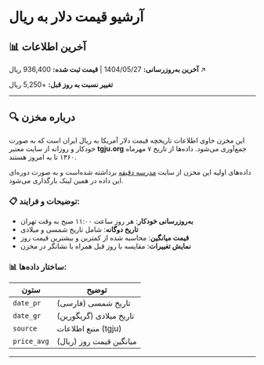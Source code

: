 # آرشیو قیمت دلار به ریال

## 📊 آخرین اطلاعات

**آخرین به‌روزرسانی:** 1404/05/27 | **قیمت ثبت شده:** 936,400 ریال ↗️

**تغییر نسبت به روز قبل:** +5,250 ریال

---

## 🔍 درباره مخزن

این مخزن حاوی اطلاعات تاریخچه قیمت دلار آمریکا به ریال ایران است که به صورت خودکار و روزانه از سایت معتبر **tgju.org** جمع‌آوری می‌شود.
داده‌ها از تاریخ ۷ مهرماه ۱۳۶۰ تا به امروز هستند.

داده‌های اولیه این مخزن از سایت [مدرسه دقیقه](https://d-learn.ir/usd-price/) برداشته شده‌است و به صورت دوره‌ای این داده‌ در همین لینک بارگذاری می‌شود.

### 📋 توضیحات و فرایند:
- **به‌روزرسانی خودکار**: هر روز ساعت ۱۱:۰۰ صبح به وقت تهران
- **تاریخ دوگانه**: شامل تاریخ شمسی و میلادی
- **قیمت میانگین**: محاسبه شده از کمترین و بیشترین قیمت روز
- **نمایش تغییرات**: مقایسه با روز قبل همراه با نشانگر در مخزن

### 📊 ساختار داده‌ها:
| ستون | توضیح |
|------|-------|
| `date_pr` | تاریخ شمسی (فارسی) |
| `date_gr` | تاریخ میلادی (گریگورین) |
| `source` | منبع اطلاعات (tgju) |
| `price_avg` | میانگین قیمت روز (ریال) |

---
